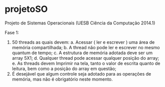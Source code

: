 projetoSO
=========

Projeto de Sistemas Operacionais
(UESB Ciência da Computação 2014.1)

Fase 1:
  1. 50 threads as quais devem:
    a. Acessar ( ler e escrever ) uma área de memória compartilhada;
    b. A thread não pode ler e escrever no mesmo quantum de tempo;
    c. A estrutura de memória adotada deve ser um array 5X1;
    d. Qualquer thread pode acessar qualquer posição do array;
    e. As threads devem Imprimir na tela, tanto o valor de escrita quanto de leitura, bem como a posição do array em questão;
  2. É desejável que algum controle seja adotado para as operações de memória, mas não é obrigatório neste momento. 
